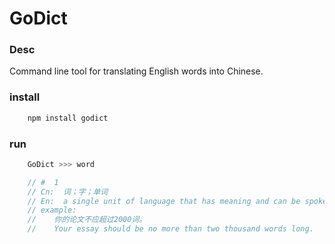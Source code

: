 # GoDict

### Desc

Command line tool for translating English words into Chinese.

### install
```js
    npm install godict
```

### run
```js
    GoDict >>> word

    // #  1
    // Cn:  词；字；单词
    // En:  a single unit of language that has meaning and can be spoken or written
    // example:
    //    你的论文不应超过2000词。
    //    Your essay should be no more than two thousand words long.

```